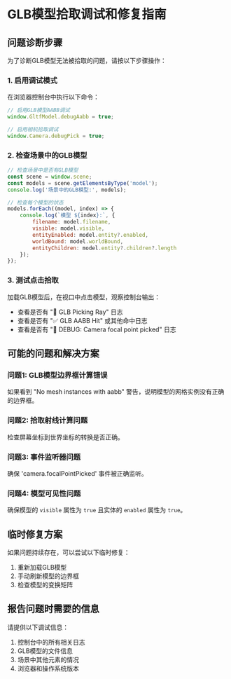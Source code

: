 # GLB模型拾取调试和修复指南

## 问题诊断步骤

为了诊断GLB模型无法被拾取的问题，请按以下步骤操作：

### 1. 启用调试模式
在浏览器控制台中执行以下命令：
```javascript
// 启用GLB模型AABB调试
window.GltfModel.debugAabb = true;

// 启用相机拾取调试
window.Camera.debugPick = true;
```

### 2. 检查场景中的GLB模型
```javascript
// 检查场景中是否有GLB模型
const scene = window.scene;
const models = scene.getElementsByType('model');
console.log('场景中的GLB模型:', models);

// 检查每个模型的状态
models.forEach((model, index) => {
    console.log(`模型 ${index}:`, {
        filename: model.filename,
        visible: model.visible,
        entityEnabled: model.entity?.enabled,
        worldBound: model.worldBound,
        entityChildren: model.entity?.children?.length
    });
});
```

### 3. 测试点击拾取
加载GLB模型后，在视口中点击模型，观察控制台输出：
- 查看是否有 "🎯 GLB Picking Ray" 日志
- 查看是否有 "✅ GLB AABB Hit" 或其他命中日志
- 查看是否有 "🎯 DEBUG: Camera focal point picked" 日志

## 可能的问题和解决方案

### 问题1: GLB模型边界框计算错误
如果看到 "No mesh instances with aabb" 警告，说明模型的网格实例没有正确的边界框。

### 问题2: 拾取射线计算问题
检查屏幕坐标到世界坐标的转换是否正确。

### 问题3: 事件监听器问题
确保 'camera.focalPointPicked' 事件被正确监听。

### 问题4: 模型可见性问题
确保模型的 `visible` 属性为 `true` 且实体的 `enabled` 属性为 `true`。

## 临时修复方案

如果问题持续存在，可以尝试以下临时修复：

1. 重新加载GLB模型
2. 手动刷新模型的边界框
3. 检查模型的变换矩阵

## 报告问题时需要的信息

请提供以下调试信息：
1. 控制台中的所有相关日志
2. GLB模型的文件信息
3. 场景中其他元素的情况
4. 浏览器和操作系统版本